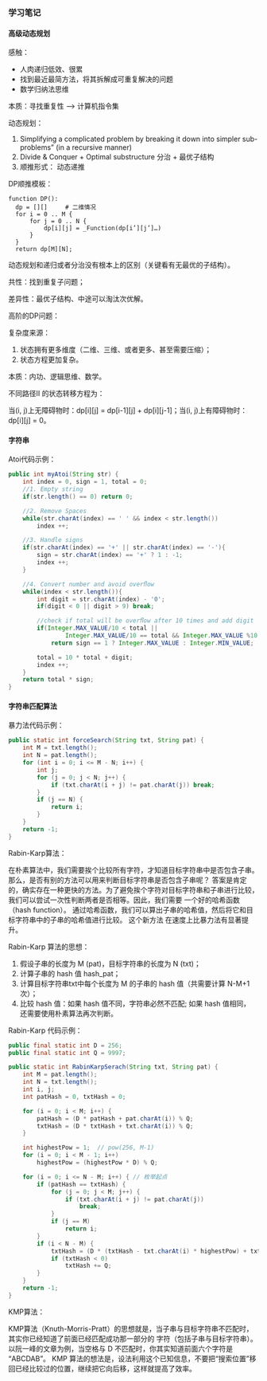 ### 学习笔记

#### 高级动态规划

感触：

- 人肉递归低效、很累
- 找到最近最简方法，将其拆解成可重复解决的问题
- 数学归纳法思维

本质：寻找重复性 —> 计算机指令集

动态规划：

1. Simplifying a complicated problem by breaking it down into simpler sub-problems” (in a recursive manner)
2. Divide & Conquer + Optimal substructure 分治 + 最优子结构
3. 顺推形式： 动态递推

DP顺推模板：

```
function DP():  
  dp = [][]     # ⼆维情况   
  for i = 0 .. M {     
      for j = 0 .. N {        
          dp[i][j] = _Function(dp[i’][j’]…)     
      }   
  }   
  return dp[M][N]; 
```

动态规划和递归或者分治没有根本上的区别（关键看有无最优的子结构）。

共性：找到重复子问题；

差异性：最优子结构、中途可以淘汰次优解。

高阶的DP问题：

复杂度来源：

1. 状态拥有更多维度（二维、三维、或者更多、甚至需要压缩）；
2. 状态方程更加复杂。

本质：内功、逻辑思维、数学。

不同路径II 的状态转移方程为：

当(i, j)上无障碍物时：dp[i][j] = dp[i-1][j] + dp[i][j-1]；当(i, j)上有障碍物时：dp[i][j] = 0。

#### 字符串

Atoi代码示例：

```java
public int myAtoi(String str) {
    int index = 0, sign = 1, total = 0;
    //1. Empty string
    if(str.length() == 0) return 0;

    //2. Remove Spaces
    while(str.charAt(index) == ' ' && index < str.length())
        index ++;

    //3. Handle signs
    if(str.charAt(index) == '+' || str.charAt(index) == '-'){
        sign = str.charAt(index) == '+' ? 1 : -1;
        index ++;
    }

    //4. Convert number and avoid overﬂow
    while(index < str.length()){
        int digit = str.charAt(index) - '0';
        if(digit < 0 || digit > 9) break;

        //check if total will be overﬂow after 10 times and add digit
        if(Integer.MAX_VALUE/10 < total ||
                Integer.MAX_VALUE/10 == total && Integer.MAX_VALUE %10 < digit)
            return sign == 1 ? Integer.MAX_VALUE : Integer.MIN_VALUE;

        total = 10 * total + digit;
        index ++;
    }
    return total * sign;
}
```

#### 字符串匹配算法

暴力法代码示例：

```java
public static int forceSearch(String txt, String pat) {
    int M = txt.length();
    int N = pat.length();
    for (int i = 0; i <= M - N; i++) {
        int j;
        for (j = 0; j < N; j++) {
            if (txt.charAt(i + j) != pat.charAt(j)) break;
        }
        if (j == N) {
            return i;
        }
    }
    return -1;
}
```

Rabin-Karp算法：

在朴素算法中，我们需要挨个比较所有字符，才知道目标字符串中是否包含子串。那么，是否有别的方法可以用来判断目标字符串是否包含子串呢？ 答案是肯定的，确实存在一种更快的方法。为了避免挨个字符对目标字符串和子串进行比较， 我们可以尝试一次性判断两者是否相等。因此，我们需要 一个好的哈希函数（hash function）。 通过哈希函数，我们可以算出子串的哈希值，然后将它和目标字符串中的子串的哈希值进行比较。 这个新方法 在速度上比暴力法有显著提升。

Rabin-Karp 算法的思想：

1. 假设子串的长度为 M (pat)，目标字符串的长度为 N (txt)；
2. 计算子串的 hash 值 hash_pat；
3. 计算目标字符串txt中每个长度为 M 的子串的 hash 值（共需要计算 N-M+1 次）；
4. 比较 hash 值：如果 hash 值不同，字符串必然不匹配; 如果 hash 值相同， 还需要使用朴素算法再次判断。

Rabin-Karp 代码示例：

```java
public final static int D = 256;
public final static int Q = 9997;

public static int RabinKarpSerach(String txt, String pat) {
    int M = pat.length();
    int N = txt.length();
    int i, j;
    int patHash = 0, txtHash = 0;

    for (i = 0; i < M; i++) {
        patHash = (D * patHash + pat.charAt(i)) % Q;
        txtHash = (D * txtHash + txt.charAt(i)) % Q;
    }

    int highestPow = 1;  // pow(256, M-1)
    for (i = 0; i < M - 1; i++)
        highestPow = (highestPow * D) % Q;

    for (i = 0; i <= N - M; i++) { // 枚举起点
        if (patHash == txtHash) {
            for (j = 0; j < M; j++) {
                if (txt.charAt(i + j) != pat.charAt(j))
                    break;
            }
            if (j == M)
                return i;
        }
        if (i < N - M) {
            txtHash = (D * (txtHash - txt.charAt(i) * highestPow) + txt.charAt(i + M)) % Q;
            if (txtHash < 0)
                txtHash += Q;
        }
    }
    return -1;
}
```

KMP算法：

KMP算法（Knuth-Morris-Pratt）的思想就是，当子串与目标字符串不匹配时，其实你已经知道了前面已经匹配成功那一部分的 字符（包括子串与目标字符串）。以阮一峰的文章为例，当空格与 D 不匹配时，你其实知道前面六个字符是 “ABCDAB”。 KMP 算法的想法是，设法利用这个已知信息，不要把“搜索位置”移回已经比较过的位置，继续把它向后移，这样就提高了效率。